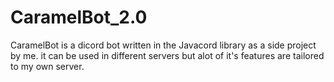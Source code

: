 # CaramelBot_2.0
CaramelBot is a dicord bot written in the Javacord library as a side project by me. it can be used in different servers but alot of it's features are tailored to my own server.

